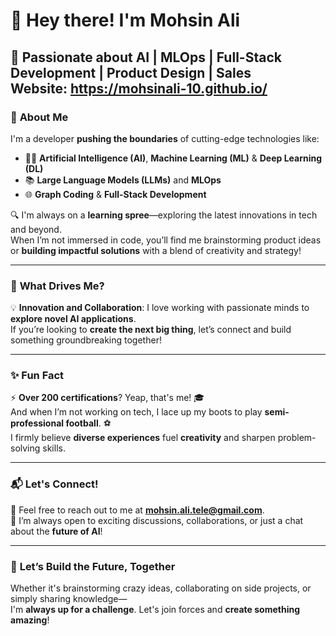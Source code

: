 # 👋 **Hey there! I'm Mohsin Ali**  
**🚀 Passionate about AI | MLOps | Full-Stack Development | Product Design | Sales**  
**Website: https://mohsinali-10.github.io/**
---

### 🧠 **About Me**  
I'm a developer **pushing the boundaries** of cutting-edge technologies like:
- 🧑‍💻 **Artificial Intelligence (AI)**, **Machine Learning (ML)** & **Deep Learning (DL)**  
- 📚 **Large Language Models (LLMs)** and **MLOps**  
- 🌐 **Graph Coding** & **Full-Stack Development**

🔍 I'm always on a **learning spree**—exploring the latest innovations in tech and beyond.  
When I’m not immersed in code, you’ll find me brainstorming product ideas or **building impactful solutions** with a blend of creativity and strategy!

---

### 🌟 **What Drives Me?**  
💡 **Innovation and Collaboration**: I love working with passionate minds to **explore novel AI applications**.  
If you’re looking to **create the next big thing**, let’s connect and build something groundbreaking together!

---

### ✨ **Fun Fact**  
⚡ **Over 200 certifications**? Yeap, that's me! 🎓  
And when I’m not working on tech, I lace up my boots to play **semi-professional football**. ⚽️  
I firmly believe **diverse experiences** fuel **creativity** and sharpen problem-solving skills. 

---

### 📬 **Let's Connect!**  
📧 Feel free to reach out to me at **mohsin.ali.tele@gmail.com**.  
🤝 I’m always open to exciting discussions, collaborations, or just a chat about the **future of AI**!

---

### 🎯 **Let’s Build the Future, Together**  
Whether it's brainstorming crazy ideas, collaborating on side projects, or simply sharing knowledge—  
I'm **always up for a challenge**. Let's join forces and **create something amazing**!
